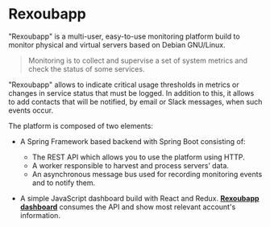 # Rexoubapp

"Rexoubapp" is a multi-user, easy-to-use monitoring platform build to monitor physical  and  virtual  servers  based  on  Debian  GNU/Linux.  
> Monitoring  is  to collect and supervise  a set  of  system  metrics and check  the  status  of  some services. 

"Rexoubapp" allows to indicate critical usage thresholds in metrics or changes in  service  status  that  must  be  logged.  In addition  to  this,  it  allows  to  add contacts that will be notified, by email or Slack messages, when such events occur.

The platform is composed of two elements:
- A Spring Framework based backend with Spring Boot consisting of:
  - The REST API which allows you to use the platform using HTTP.
  - A worker responsible to harvest and process servers’ data.
  - An asynchronous message bus used for recording monitoring events and to notify them.

-  A  simple  JavaScript  dashboard  build  with  React  and  Redux.  [**Rexoubapp dashboard**](https://github.com/edusalguero/rexoubapp-dashboard) consumes the API and show most relevant account's information.
